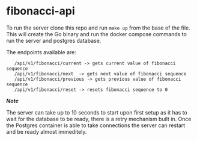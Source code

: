 # fibonacci-api

To run the server clone this repo and run `make up` from the base of the file. This will create the Go binary and run the docker compose commands to run the server and postgres database.

The endpoints available are:
```/health -> reutrns health of the server
   /api/v1/fibonacci/current -> gets current value of fibonacci sequence
   /api/v1/fibonacci/next  -> gets next value of fibonacci sequence
   /api/v1/fibonacci/previous -> gets previous value of fibonacci sequence
   /api/v1/fibonacci/reset -> resets fibonacci sequence to 0 
 ```

 ***Note***
 
 The server can take up to 10 seconds to start upon first setup as it has to wait for the database to be ready, there is a retry mechanism built in. Once the Postgres container is able to take connections the server can restart and be ready almost immeditely.
